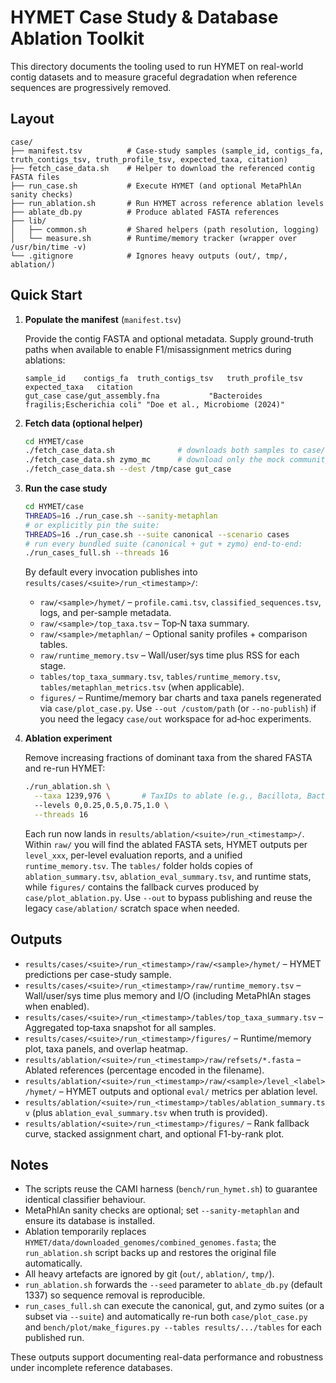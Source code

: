 # HYMET Case Study & Database Ablation Toolkit

This directory documents the tooling used to run HYMET on real-world contig datasets and to measure graceful degradation when reference sequences are progressively removed.

## Layout

```
case/
├── manifest.tsv          # Case-study samples (sample_id, contigs_fa, truth_contigs_tsv, truth_profile_tsv, expected_taxa, citation)
├── fetch_case_data.sh    # Helper to download the referenced contig FASTA files
├── run_case.sh           # Execute HYMET (and optional MetaPhlAn sanity checks)
├── run_ablation.sh       # Run HYMET across reference ablation levels
├── ablate_db.py          # Produce ablated FASTA references
├── lib/
│   ├── common.sh         # Shared helpers (path resolution, logging)
│   └── measure.sh        # Runtime/memory tracker (wrapper over /usr/bin/time -v)
└── .gitignore            # Ignores heavy outputs (out/, tmp/, ablation/)
```

## Quick Start

1. **Populate the manifest** (`manifest.tsv`)

   Provide the contig FASTA and optional metadata. Supply ground-truth paths when available to enable F1/misassignment metrics during ablations:
   ```tsv
   sample_id	contigs_fa	truth_contigs_tsv	truth_profile_tsv	expected_taxa	citation
   gut_case	case/gut_assembly.fna			"Bacteroides fragilis;Escherichia coli"	"Doe et al., Microbiome (2024)"
   ```

2. **Fetch data (optional helper)**

   ```bash
   cd HYMET/case
   ./fetch_case_data.sh              # downloads both samples to case/
   ./fetch_case_data.sh zymo_mc      # download only the mock community
   ./fetch_case_data.sh --dest /tmp/case gut_case
   ```

3. **Run the case study**

   ```bash
   cd HYMET/case
   THREADS=16 ./run_case.sh --sanity-metaphlan
   # or explicitly pin the suite:
   THREADS=16 ./run_case.sh --suite canonical --scenario cases
   # run every bundled suite (canonical + gut + zymo) end-to-end:
   ./run_cases_full.sh --threads 16
   ```

   By default every invocation publishes into `results/cases/<suite>/run_<timestamp>/`:
   - `raw/<sample>/hymet/` – `profile.cami.tsv`, `classified_sequences.tsv`, logs, and per-sample metadata.
   - `raw/<sample>/top_taxa.tsv` – Top‑N taxa summary.
   - `raw/<sample>/metaphlan/` – Optional sanity profiles + comparison tables.
   - `raw/runtime_memory.tsv` – Wall/user/sys time plus RSS for each stage.
   - `tables/top_taxa_summary.tsv`, `tables/runtime_memory.tsv`, `tables/metaphlan_metrics.tsv` (when applicable).
   - `figures/` – Runtime/memory bar charts and taxa panels regenerated via `case/plot_case.py`.
   Use `--out /custom/path` (or `--no-publish`) if you need the legacy `case/out` workspace for ad‑hoc experiments.

4. **Ablation experiment**

   Remove increasing fractions of dominant taxa from the shared FASTA and re-run HYMET:
   ```bash
   ./run_ablation.sh \
     --taxa 1239,976 \       # TaxIDs to ablate (e.g., Bacillota, Bacteroidota)
     --levels 0,0.25,0.5,0.75,1.0 \
     --threads 16
   ```

   Each run now lands in `results/ablation/<suite>/run_<timestamp>/`. Within `raw/` you will find the ablated FASTA sets, HYMET outputs per `level_xxx`, per-level evaluation reports, and a unified `runtime_memory.tsv`. The `tables/` folder holds copies of `ablation_summary.tsv`, `ablation_eval_summary.tsv`, and runtime stats, while `figures/` contains the fallback curves produced by `case/plot_ablation.py`. Use `--out` to bypass publishing and reuse the legacy `case/ablation/` scratch space when needed.

## Outputs

- `results/cases/<suite>/run_<timestamp>/raw/<sample>/hymet/` – HYMET predictions per case-study sample.
- `results/cases/<suite>/run_<timestamp>/raw/runtime_memory.tsv` – Wall/user/sys time plus memory and I/O (including MetaPhlAn stages when enabled).
- `results/cases/<suite>/run_<timestamp>/tables/top_taxa_summary.tsv` – Aggregated top‑taxa snapshot for all samples.
- `results/cases/<suite>/run_<timestamp>/figures/` – Runtime/memory plot, taxa panels, and overlap heatmap.
- `results/ablation/<suite>/run_<timestamp>/raw/refsets/*.fasta` – Ablated references (percentage encoded in the filename).
- `results/ablation/<suite>/run_<timestamp>/raw/<sample>/level_<label>/hymet/` – HYMET outputs and optional `eval/` metrics per ablation level.
- `results/ablation/<suite>/run_<timestamp>/tables/ablation_summary.tsv` (plus `ablation_eval_summary.tsv` when truth is provided).
- `results/ablation/<suite>/run_<timestamp>/figures/` – Rank fallback curve, stacked assignment chart, and optional F1-by-rank plot.

## Notes

- The scripts reuse the CAMI harness (`bench/run_hymet.sh`) to guarantee identical classifier behaviour.
- MetaPhlAn sanity checks are optional; set `--sanity-metaphlan` and ensure its database is installed.
- Ablation temporarily replaces `HYMET/data/downloaded_genomes/combined_genomes.fasta`; the `run_ablation.sh` script backs up and restores the original file automatically.
- All heavy artefacts are ignored by git (`out/`, `ablation/`, `tmp/`).
- `run_ablation.sh` forwards the `--seed` parameter to `ablate_db.py` (default 1337) so sequence removal is reproducible.
- `run_cases_full.sh` can execute the canonical, gut, and zymo suites (or a subset via `--suite`) and automatically re-run both `case/plot_case.py` and `bench/plot/make_figures.py --tables results/.../tables` for each published run.

These outputs support documenting real-data performance and robustness under incomplete reference databases.
